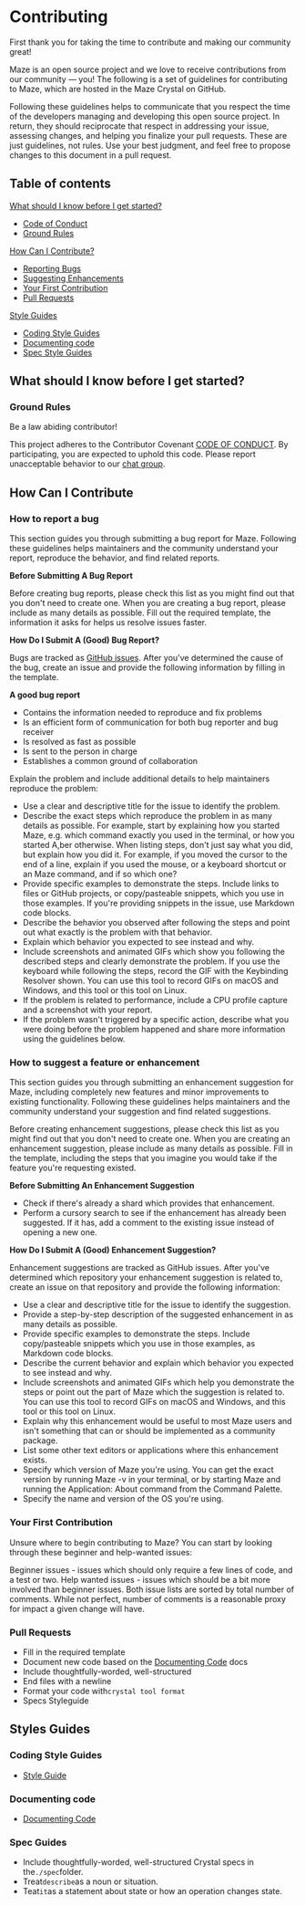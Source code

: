 # Contributing

First thank you for taking the time to contribute and making our community great!

Maze is an open source project and we love to receive contributions from our community — you! The following is a set of guidelines for contributing to Maze, which are hosted in the Maze Crystal on GitHub.

Following these guidelines helps to communicate that you respect the time of the developers managing and developing this open source project. In return, they should reciprocate that respect in addressing your issue, assessing changes, and helping you finalize your pull requests. These are just guidelines, not rules. Use your best judgment, and feel free to propose changes to this document in a pull request.

## Table of contents

[What should I know before I get started?](contributing.md#what-should-i-know-before-i-get-started)

* [Code of Conduct](code-of-conduct.md)
* [Ground Rules](contributing.md#ground-rules)

[How Can I Contribute?](contributing.md#how-can-i-contribute)

* [Reporting Bugs](contributing.md#how-to-report-a-bug)
* [Suggesting Enhancements](contributing.md#how-to-suggest-a-feature-or-enhancement)
* [Your First Contribution](contributing.md#your-first-contribution)
* [Pull Requests](contributing.md#pull-requests)

[Style Guides](contributing.md#styles-guides)

* [Coding Style Guides](contributing.md#coding-style-guides)
* [Documenting code](contributing.md#documenting-code)
* [Spec Style Guides](contributing.md#spec-guides)

## What should I know before I get started?

### Ground Rules

Be a law abiding contributor!

This project adheres to the Contributor Covenant [CODE OF CONDUCT](code-of-conduct.md). By participating, you are expected to uphold this code. Please report unacceptable behavior to our [chat group](https://gitter.im/mazeframework/maze).

## How Can I Contribute

### How to report a bug

This section guides you through submitting a bug report for Maze. Following these guidelines helps maintainers and the community understand your report, reproduce the behavior, and find related reports.

**Before Submitting A Bug Report**

Before creating bug reports, please check this list as you might find out that you don't need to create one. When you are creating a bug report, please include as many details as possible. Fill out the required template, the information it asks for helps us resolve issues faster.

**How Do I Submit A \(Good\) Bug Report?**

Bugs are tracked as [GitHub issues](https://github.com/mazeframework/maze/issues). After you've determined the cause of the bug, create an issue and provide the following information by filling in the template.

**A good bug report**

* Contains the information needed to reproduce and fix problems
* Is an efficient form of communication for both bug reporter and bug receiver
* Is resolved as fast as possible
* Is sent to the person in charge
* Establishes a common ground of collaboration

Explain the problem and include additional details to help maintainers reproduce the problem:

* Use a clear and descriptive title for the issue to identify the problem.
* Describe the exact steps which reproduce the problem in as many details as possible. For example, start by explaining how you started Maze, e.g. which command exactly you used in the terminal, or how you started A,ber otherwise. When listing steps, don't just say what you did, but explain how you did it. For example, if you moved the cursor to the end of a line, explain if you used the mouse, or a keyboard shortcut or an Maze command, and if so which one?
* Provide specific examples to demonstrate the steps. Include links to files or GitHub projects, or copy/pasteable snippets, which you use in those examples. If you're providing snippets in the issue, use Markdown code blocks.
* Describe the behavior you observed after following the steps and point out what exactly is the problem with that behavior.
* Explain which behavior you expected to see instead and why.
* Include screenshots and animated GIFs which show you following the described steps and clearly demonstrate the problem. If you use the keyboard while following the steps, record the GIF with the Keybinding Resolver shown. You can use this tool to record GIFs on macOS and Windows, and this tool or this tool on Linux.
* If the problem is related to performance, include a CPU profile capture and a screenshot with your report.
* If the problem wasn't triggered by a specific action, describe what you were doing before the problem happened and share more information using the guidelines below.

### How to suggest a feature or enhancement

This section guides you through submitting an enhancement suggestion for Maze, including completely new features and minor improvements to existing functionality. Following these guidelines helps maintainers and the community understand your suggestion and find related suggestions.

Before creating enhancement suggestions, please check this list as you might find out that you don't need to create one. When you are creating an enhancement suggestion, please include as many details as possible. Fill in the template, including the steps that you imagine you would take if the feature you're requesting existed.

**Before Submitting An Enhancement Suggestion**

* Check if there's already a shard which provides that enhancement.
* Perform a cursory search to see if the enhancement has already been suggested. If it has, add a comment to the existing issue instead of opening a new one.

**How Do I Submit A \(Good\) Enhancement Suggestion?**

Enhancement suggestions are tracked as GitHub issues. After you've determined which repository your enhancement suggestion is related to, create an issue on that repository and provide the following information:

* Use a clear and descriptive title for the issue to identify the suggestion.
* Provide a step-by-step description of the suggested enhancement in as many details as possible.
* Provide specific examples to demonstrate the steps. Include copy/pasteable snippets which you use in those examples, as Markdown code blocks.
* Describe the current behavior and explain which behavior you expected to see instead and why.
* Include screenshots and animated GIFs which help you demonstrate the steps or point out the part of Maze which the suggestion is related to. You can use this tool to record GIFs on macOS and Windows, and this tool or this tool on Linux.
* Explain why this enhancement would be useful to most Maze users and isn't something that can or should be implemented as a community package.
* List some other text editors or applications where this enhancement exists.
* Specify which version of Maze you're using. You can get the exact version by running Maze -v in your terminal, or by starting Maze and running the Application: About command from the Command Palette.
* Specify the name and version of the OS you're using.

### Your First Contribution

Unsure where to begin contributing to Maze? You can start by looking through these beginner and help-wanted issues:

Beginner issues - issues which should only require a few lines of code, and a test or two. Help wanted issues - issues which should be a bit more involved than beginner issues. Both issue lists are sorted by total number of comments. While not perfect, number of comments is a reasonable proxy for impact a given change will have.

### Pull Requests

* Fill in the required template
* Document new code based on the [Documenting Code](https://crystal-lang.org/docs/conventions/documenting_code.html) docs
* Include thoughtfully-worded, well-structured
* End files with a newline
* Format your code with`crystal tool format`
* Specs Styleguide

## Styles Guides

### Coding Style Guides

* [Style Guide](https://crystal-lang.org/docs/conventions/coding_style.html)

### Documenting code

* [Documenting Code](https://crystal-lang.org/docs/conventions/documenting_code.html)

### Spec Guides

* Include thoughtfully-worded, well-structured Crystal specs in the`./spec`folder.
* Treat`describe`as a noun or situation.
* Teat`it`as a statement about state or how an operation changes state.

